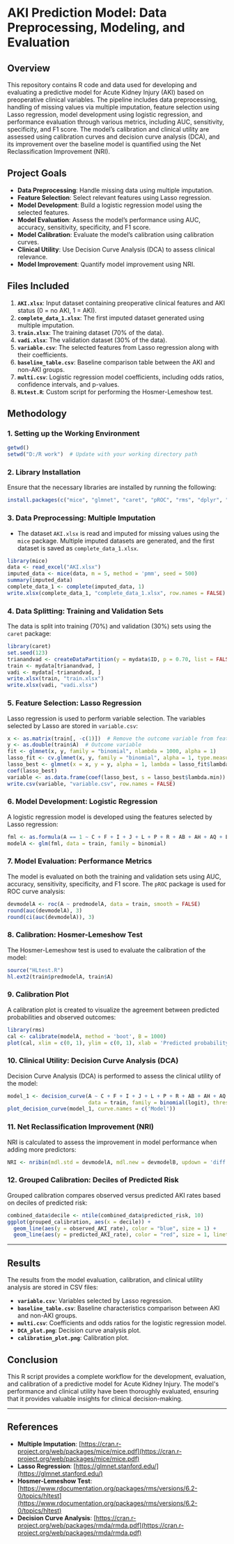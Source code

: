 # AKI Prediction Model: Data Preprocessing, Modeling, and Evaluation

## Overview

This repository contains R code and data used for developing and evaluating a predictive model for Acute Kidney Injury (AKI) based on preoperative clinical variables. The pipeline includes data preprocessing, handling of missing values via multiple imputation, feature selection using Lasso regression, model development using logistic regression, and performance evaluation through various metrics, including AUC, sensitivity, specificity, and F1 score. The model’s calibration and clinical utility are assessed using calibration curves and decision curve analysis (DCA), and its improvement over the baseline model is quantified using the Net Reclassification Improvement (NRI).

## Project Goals

* **Data Preprocessing**: Handle missing data using multiple imputation.
* **Feature Selection**: Select relevant features using Lasso regression.
* **Model Development**: Build a logistic regression model using the selected features.
* **Model Evaluation**: Assess the model’s performance using AUC, accuracy, sensitivity, specificity, and F1 score.
* **Model Calibration**: Evaluate the model’s calibration using calibration curves.
* **Clinical Utility**: Use Decision Curve Analysis (DCA) to assess clinical relevance.
* **Model Improvement**: Quantify model improvement using NRI.

## Files Included

1. **`AKI.xlsx`**: Input dataset containing preoperative clinical features and AKI status (0 = no AKI, 1 = AKI).
2. **`complete_data_1.xlsx`**: The first imputed dataset generated using multiple imputation.
3. **`train.xlsx`**: The training dataset (70% of the data).
4. **`vadi.xlsx`**: The validation dataset (30% of the data).
5. **`variable.csv`**: The selected features from Lasso regression along with their coefficients.
6. **`baseline_table.csv`**: Baseline comparison table between the AKI and non-AKI groups.
7. **`multi.csv`**: Logistic regression model coefficients, including odds ratios, confidence intervals, and p-values.
8. **`HLtest.R`**: Custom script for performing the Hosmer-Lemeshow test.

## Methodology

### 1. **Setting up the Working Environment**

```r
getwd()
setwd("D:/R work")  # Update with your working directory path
```

### 2. **Library Installation**

Ensure that the necessary libraries are installed by running the following:

```r
install.packages(c("mice", "glmnet", "caret", "pROC", "rms", "dplyr", "tableone", "corrplot", "rmda"))
```

### 3. **Data Preprocessing: Multiple Imputation**

* The dataset `AKI.xlsx` is read and imputed for missing values using the `mice` package. Multiple imputed datasets are generated, and the first dataset is saved as `complete_data_1.xlsx`.

```r
library(mice)
data <- read_excel("AKI.xlsx")
imputed_data <- mice(data, m = 5, method = 'pmm', seed = 500)
summary(imputed_data)
complete_data_1 <- complete(imputed_data, 1)
write.xlsx(complete_data_1, "complete_data_1.xlsx", row.names = FALSE)
```

### 4. **Data Splitting: Training and Validation Sets**

The data is split into training (70%) and validation (30%) sets using the `caret` package:

```r
library(caret)
set.seed(123)
trianandvad <- createDataPartition(y = mydata$ID, p = 0.70, list = FALSE)
train <- mydata[trianandvad, ]
vadi <- mydata[-trianandvad, ]
write.xlsx(train, "train.xlsx")
write.xlsx(vadi, "vadi.xlsx")
```

### 5. **Feature Selection: Lasso Regression**

Lasso regression is used to perform variable selection. The variables selected by Lasso are stored in `variable.csv`:

```r
x <- as.matrix(train[, -c(1)])  # Remove the outcome variable from features
y <- as.double(train$A)  # Outcome variable
fit <- glmnet(x, y, family = "binomial", nlambda = 1000, alpha = 1)
lasso_fit <- cv.glmnet(x, y, family = "binomial", alpha = 1, type.measure = "auc", nlambda = 1000)
lasso_best <- glmnet(x = x, y = y, alpha = 1, lambda = lasso_fit$lambda.1se)
coef(lasso_best)
variable <- as.data.frame(coef(lasso_best, s = lasso_best$lambda.min))
write.csv(variable, "variable.csv", row.names = FALSE)
```

### 6. **Model Development: Logistic Regression**

A logistic regression model is developed using the features selected by Lasso regression:

```r
fml <- as.formula(A == 1 ~ C + F + I + J + L + P + R + AB + AH + AQ + BO + CT + DF + DP + DS + DW + EQ + FJ)
modelA <- glm(fml, data = train, family = binomial)
```

### 7. **Model Evaluation: Performance Metrics**

The model is evaluated on both the training and validation sets using AUC, accuracy, sensitivity, specificity, and F1 score. The `pROC` package is used for ROC curve analysis:

```r
devmodelA <- roc(A ~ predmodelA, data = train, smooth = FALSE)
round(auc(devmodelA), 3)
round(ci(auc(devmodelA)), 3)
```

### 8. **Calibration: Hosmer-Lemeshow Test**

The Hosmer-Lemeshow test is used to evaluate the calibration of the model:

```r
source("HLtest.R")
hl.ext2(train$predmodelA, train$A)
```

### 9. **Calibration Plot**

A calibration plot is created to visualize the agreement between predicted probabilities and observed outcomes:

```r
library(rms)
cal <- calibrate(modelA, method = 'boot', B = 1000)
plot(cal, xlim = c(0, 1), ylim = c(0, 1), xlab = 'Predicted probability', ylab = 'Observed probability')
```

### 10. **Clinical Utility: Decision Curve Analysis (DCA)**

Decision Curve Analysis (DCA) is performed to assess the clinical utility of the model:

```r
model_1 <- decision_curve(A ~ C + F + I + J + L + P + R + AB + AH + AQ + BO + CT + DF + DP + DS + DW + EQ + FJ,
                          data = train, family = binomial(logit), thresholds = seq(0, 1, by = 0.01))
plot_decision_curve(model_1, curve.names = c('Model'))
```

### 11. **Net Reclassification Improvement (NRI)**

NRI is calculated to assess the improvement in model performance when adding more predictors:

```r
NRI <- nribin(mdl.std = devmodelA, mdl.new = devmodelB, updown = 'diff', cut = 0.05, niter = 500, alpha = 0.05)
```

### 12. **Grouped Calibration: Deciles of Predicted Risk**

Grouped calibration compares observed versus predicted AKI rates based on deciles of predicted risk:

```r
combined_data$decile <- ntile(combined_data$predicted_risk, 10)
ggplot(grouped_calibration, aes(x = decile)) + 
  geom_line(aes(y = observed_AKI_rate), color = "blue", size = 1) + 
  geom_line(aes(y = predicted_AKI_rate), color = "red", size = 1, linetype = "dashed")
```

---

## Results

The results from the model evaluation, calibration, and clinical utility analysis are stored in CSV files:

* **`variable.csv`**: Variables selected by Lasso regression.
* **`baseline_table.csv`**: Baseline characteristics comparison between AKI and non-AKI groups.
* **`multi.csv`**: Coefficients and odds ratios for the logistic regression model.
* **`DCA_plot.png`**: Decision curve analysis plot.
* **`calibration_plot.png`**: Calibration plot.

## Conclusion

This R script provides a complete workflow for the development, evaluation, and calibration of a predictive model for Acute Kidney Injury. The model's performance and clinical utility have been thoroughly evaluated, ensuring that it provides valuable insights for clinical decision-making.

---

## References

* **Multiple Imputation**: [https://cran.r-project.org/web/packages/mice/mice.pdf](https://cran.r-project.org/web/packages/mice/mice.pdf)
* **Lasso Regression**: [https://glmnet.stanford.edu/](https://glmnet.stanford.edu/)
* **Hosmer-Lemeshow Test**: [https://www.rdocumentation.org/packages/rms/versions/6.2-0/topics/hltest](https://www.rdocumentation.org/packages/rms/versions/6.2-0/topics/hltest)
* **Decision Curve Analysis**: [https://cran.r-project.org/web/packages/rmda/rmda.pdf](https://cran.r-project.org/web/packages/rmda/rmda.pdf)


